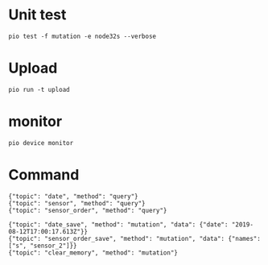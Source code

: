 # Unit test
    pio test -f mutation -e node32s --verbose
    
# Upload
    pio run -t upload
    
# monitor
    pio device monitor

# Command
```
{"topic": "date", "method": "query"}
{"topic": "sensor", "method": "query"}
{"topic": "sensor_order", "method": "query"}

{"topic": "date_save", "method": "mutation", "data": {"date": "2019-08-12T17:00:17.613Z"}}
{"topic": "sensor_order_save", "method": "mutation", "data": {"names": ["s", "sensor_2"]}}
{"topic": "clear_memory", "method": "mutation"}

```

